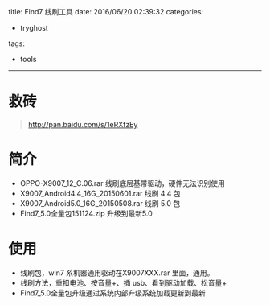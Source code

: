 title: Find7 线刷工具
date: 2016/06/20 02:39:32
categories:
 - tryghost

tags:
 - tools 



---

# 救砖
>http://pan.baidu.com/s/1eRXfzEy
# 简介
 * OPPO-X9007_12_C.06.rar 线刷底层基带驱动，硬件无法识别使用
 * X9007_Android4.4_16G_20150601.rar 线刷 4.4 包
 * X9007_Android5.0_16G_20150508.rar 线刷 5.0 包
 * Find7_5.0全量包151124.zip 升级到最新5.0
# 使用
 * 线刷包，win7 系机器通用驱动在X9007XXX.rar 里面，通用。
 * 线刷方法，重扣电池、按音量+、插 usb、看到驱动加载、松音量+
 * Find7_5.0全量包升级通过系统内部升级系统加载更新到最新



 



